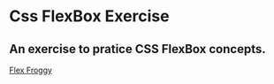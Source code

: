 # Css FlexBox Exercise

## An exercise to pratice CSS FlexBox concepts.

 [Flex Froggy](https://flexboxfroggy.com/)
